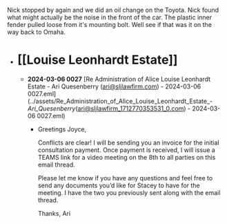 Nick stopped by again and we did an oil change on the Toyota.  Nick found what might actually be the noise in the front of the car.  The plastic inner fender pulled loose from it's mounting bolt.  Well see if that was it on the way back to Omaha.

- # [[Louise Leonhardt Estate]]
	- **2024-03-06 0027** [Re  Administration of Alice Louise Leonhardt Estate - Ari Quesenberry (ari@sljlawfirm.com) - 2024-03-06 0027.eml](../assets/Re_Administration_of_Alice_Louise_Leonhardt_Estate_-_Ari_Quesenberry_(ari@sljlawfirm_1712770353531_0.com) - 2024-03-06 0027.eml)
		- Greetings Joyce,
		  
		  Conflicts are clear!  I will be sending you an invoice for the initial consultation payment. Once payment is received, I will issue a TEAMS link for a video meeting on the 8th to all parties on this email thread.
		  
		  Please let me know if you have any questions and feel free to send any documents you’d like for Stacey to have for the meeting. I have the two you previously sent along with the email thread.
		  
		  Thanks,
		  Ari